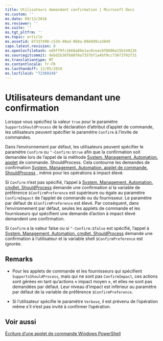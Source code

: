 ```yaml
---
title: Utilisateurs demandant confirmation | Microsoft Docs
ms.custom: ''
ms.date: 09/13/2016
ms.reviewer: ''
ms.suite: ''
ms.tgt_pltfrm: ''
ms.topic: article
ms.assetid: 6f337498-c534-40ed-968a-09d4d9ca3849
caps.latest.revision: 8
ms.openlocfilehash: ed9ff9fc1668a89e1ac0ceac8f0800a15b349226
ms.sourcegitcommit: debd2b38fb8070a7357bf1a4bf9cc736f3702f31
ms.translationtype: MT
ms.contentlocale: fr-FR
ms.lasthandoff: 12/05/2019
ms.locfileid: "72369248"
---
```

# <a name="users-requesting-confirmation"></a>Utilisateurs demandant une confirmation

Lorsque vous spécifiez la valeur `true` pour le paramètre `SupportsShouldProcess` de la déclaration d’attribut d’applet de commande, les utilisateurs peuvent spécifier le paramètre `Confirm` à l’invite de commandes.

Dans l’environnement par défaut, les utilisateurs peuvent spécifier le paramètre `Confirm` ou `"-Confirm:$true` afin que la confirmation soit demandée lors de l’appel de la méthode [System. Management. Automation. applet](/dotnet/api/System.Management.Automation.Cmdlet.ShouldProcess) de commande. ShouldProcess. Cela contourne les demandes de confirmation [System. Management. Automation. applet de commande. ShouldProcess](/dotnet/api/System.Management.Automation.Cmdlet.ShouldProcess) , même pour les opérations à impact élevé.

Si `Confirm` n’est pas spécifié, l’appel à [System. Management. Automation. cmdlet. ShouldProcess](/dotnet/api/System.Management.Automation.Cmdlet.ShouldProcess) demande une confirmation si la variable de préférence `$ConfirmPreference` est supérieure ou égale au paramètre `ConfirmImpact` de l’applet de commande ou du fournisseur. Le paramètre par défaut de `$ConfirmPreference` est élevé. Par conséquent, dans l’environnement par défaut, seules les applets de commande et les fournisseurs qui spécifient une demande d’action à impact élevé demandent une confirmation.

Si `Confirm` a la valeur false ou si `"-Confirm:$false` est spécifié, l’appel à [System. Management. Automation. cmdlet. ShouldProcess](/dotnet/api/System.Management.Automation.Cmdlet.ShouldProcess) demande une confirmation à l’utilisateur et la variable shell `$ConfirmPreference` est ignorée.

## <a name="remarks"></a>Remarks

- Pour les applets de commande et les fournisseurs qui spécifient `SupportsShouldProcess`, mais qui ne sont pas `ConfirmImpact`, ces actions sont gérées en tant qu’actions « impact moyen », et elles ne sont pas demandées par défaut. Leur niveau d’impact est inférieur au paramètre par défaut de la variable de préférence `$ConfirmPreference`.

- Si l’utilisateur spécifie le paramètre `Verbose`, il est prévenu de l’opération même s’il n’est pas invité à confirmer l’opération.

## <a name="see-also"></a>Voir aussi

[Écriture d’une applet de commande Windows PowerShell](./writing-a-windows-powershell-cmdlet.md)
